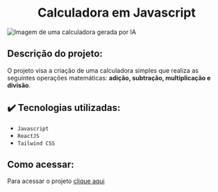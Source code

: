 <h1 align="center"> Calculadora em Javascript </h1>

![Imagem de uma calculadora gerada por IA](https://github.com/GuilhermeDamazio/Calculadora-Javascript/assets/125707321/0f431367-dbb1-4aa8-9139-476cbe2fe271)

## Descrição do projeto:

O projeto visa a criação de uma calculadora simples que realiza as seguintes operações matemáticas: **adição, subtração, multiplicação e divisão**.

## ✔️ Tecnologias utilizadas:

- ``Javascript``
- ``ReactJS``
- ``Tailwind CSS``

## Como acessar:

Para acessar o projeto [clique aqui](https://654be6f4dbf5873f09726d4d--effulgent-unicorn-c99d1f.netlify.app/)
